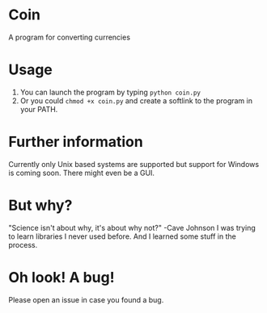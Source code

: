 # Coin
A program for converting currencies

# Usage
1. You can launch the program by typing `python coin.py`
2. Or you could `chmod +x coin.py` and create a softlink to the program in your PATH.

# Further information
Currently only Unix based systems are supported but support for Windows is coming soon. There might even be a GUI.

# But why?
"Science isn't about why, it's about why not?"
-Cave Johnson
I was trying to learn libraries I never used before. And I learned some stuff in the process. 

# Oh look! A bug!
Please open an issue in case you found a bug.
